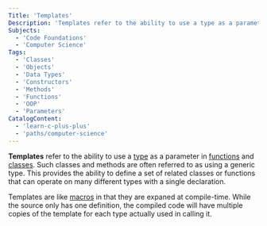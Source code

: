 ```yaml
---
Title: 'Templates'
Description: 'Templates refer to the ability to use a type as a parameter in functions and classes.'
Subjects:
  - 'Code Foundations'
  - 'Computer Science'
Tags:
  - 'Classes'
  - 'Objects'
  - 'Data Types'
  - 'Constructors'
  - 'Methods'
  - 'Functions'
  - 'OOP'
  - 'Parameters'
CatalogContent:
  - 'learn-c-plus-plus'
  - 'paths/computer-science'
---
```


**Templates** refer to the ability to use a [type](https://www.codecademy.com/resources/docs/cpp/data-types) as a parameter in [functions](https://www.codecademy.com/resources/docs/cpp/functions) and [classes](https://www.codecademy.com/resources/docs/cpp/classes). Such classes and methods are often referred to as using a generic type. This provides the ability to define a set of related classes or functions that can operate on many different types with a single declaration.

Templates are like [macros](https://www.codecademy.com/resources/docs/cpp/macros) in that they are expaned at compile-time. While the source only has one definition, the compiled code will have multiple copies of the template for each type actually used in calling it.

